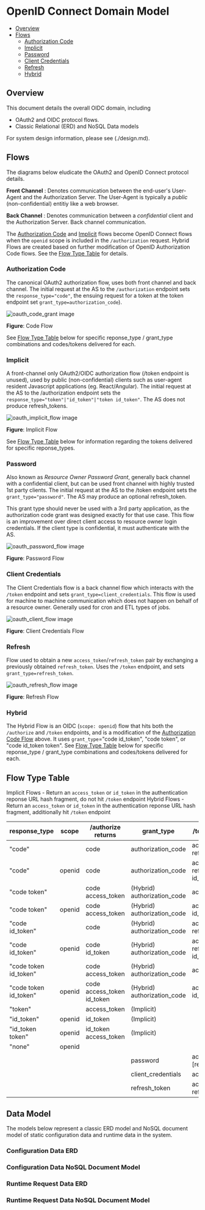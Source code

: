 # OpenID Connect Domain Model

* [Overview](#Overview)
* [Flows](#Flows)
  - [Authorization Code](#Authorization-Code)
  - [Implicit](#Implicit)
  - [Password](#Password)
  - [Client Credentials](#Client-Credentials)
  - [Refresh](#Refresh)
  - [Hybrid](#Hybrid)

## Overview

This document details the overall OIDC domain, including
* OAuth2 and OIDC protocol flows. 
* Classic Relational (ERD) and NoSQL Data models 

For system design information, please see (./design.md).

## Flows

The diagrams below eludicate the OAuth2 and OpenID Connect protocol details.

**Front Channel** : Denotes communication between the end-user's User-Agent and the
Authorization Server. The User-Agent is typically a *public* (non-confidential)
entitiy like a web browser.

**Back Channel** : Denotes communication between a *confidential* client and
the Authorization Server. Back channel communication.

The [Authorization Code](#Authorization-Code) and [Implicit](#Implicit) flows become
OpenID Connect flows when the `openid` scope is included in the `/authorization` request.
Hybrid Flows are created based on further modification of OpenID Authorization Code flows.
See the [Flow Type Table](#Flow-Type-Table) for details.

### Authorization Code

The canonical OAuth2 authorization flow, uses both front channel and back channel.
The initial request at the AS to the `/authorization` endpoint sets the
`response_type="code"`, the ensuing request for a token at the token endpoint
set `grant_type=authorization_code`).

![oauth_code_grant image](../images/oauth_code_grant.png)

**Figure**: Code Flow

See [Flow Type Table](#Flow-Type-Table) below for specific reponse_type / grant_type 
combinations and codes/tokens delivered for each.

### Implicit 

A front-channel only OAuth2/OIDC authorization flow (/token endpoint is unused), used by public (non-confidential)
clients such as user-agent resident Javascript applications (eg. React/Angular).
The initial request at the AS to the /authorization endpoint sets the
`response_type="token"|"id_token"|"token id_token"`. The AS does not produce refresh_tokens.

![oauth_implicit_flow image](../images/oauth_implicit_flow.png)

**Figure**: Implicit Flow

See [Flow Type Table](#Flow-Type-Table) below for information regarding the tokens
delivered for specific reponse_types.

### Password

Also known as *Resource Owner Password Grant*, generally back channel
with a confidential client, but can be used front channel with highly trusted 1st party clients.
The initial request at the AS to the /token endpoint sets the
`grant_type="password"`. The AS may produce an optional refresh_token.

This grant type should never be used with a 3rd party application, as the
authorization code grant was designed exactly for that use case. This flow
is an improvement over direct client access to resource owner login credentials.
If the client type is confidential, it must authenticate with the AS.

![oauth_password_flow image](../images/oauth_password_flow.png)

**Figure**: Password Flow

### Client Credentials 

The Client Credentials flow is a back channel flow which interacts with the 
`/token` endpoint and sets `grant_type=client_credentials`. This flow is used
for machine to machine communication which does not happen on behalf of a 
resource owner. Generally used for cron and ETL types of jobs.

![oauth_client_flow image](../images/oauth_client_flow.png)

**Figure**: Client Credentials Flow

### Refresh

Flow used to obtain a new `access_token`/`refresh_token` pair by exchanging 
a previously obtained `refresh_token`. Uses the `/token` endpoint, and sets
`grant_type=refresh_token`.

![oauth_refresh_flow image](../images/oauth_refresh_flow.png)

**Figure**: Refresh Flow

### Hybrid

The Hybrid Flow is an OIDC (`scope: openid`) flow that hits both the `/authorize`
and `/token` endpoints, and is a modification
of the [Authorization Code Flow](#Authorization-Code) above. It uses
`grant_type`="code id_token", "code token", or "code id_token token".
See [Flow Type Table](#Flow-Type-Table) below for specific reponse_type / grant_type 
combinations and codes/tokens delivered for each.

## Flow Type Table

Implicit Flows - Return an `access_token` or `id_token` in the authentication reponse URL hash fragment, do not hit `/token` endpoint
Hybrid Flows - Return an `access_token` or `id_token` in the authentication reponse URL hash fragment, additionally hit `/token` endpoint

|  response_type        |  scope | /authorize returns         | grant_type                  | /token  returns                     |
| ----------------------|--------|----------------------------|-----------------------------|-------------------------------------|
| "code"                |        | code                       | authorization_code          | access_token refresh_token          |
| "code"                | openid | code                       | authorization_code          | access_token refresh_token id_token |
| "code token"          |        | code access_token          | (Hybrid) authorization_code | access_token                        |
| "code token"          | openid | code access_token          | (Hybrid) authorization_code | access_token id_token               |
| "code id_token"       |        | code                       | (Hybrid) authorization_code | access_token refresh_token          |
| "code id_token"       | openid | code id_token              | (Hybrid) authorization_code | access_token refresh_token id_token |
| "code token id_token" |        | code access_token          | (Hybrid) authorization_code | access_token                        |
| "code token id_token" | openid | code access_token id_token | (Hybrid) authorization_code | access_token id_token               |
| "token"               |        | access_token               | (Implicit)                  |                                     |
| "id_token"            | openid | id_token                   | (Implicit)                  |                                     |
| "id_token token"      | openid | id_token access_token      | (Implicit)                  |                                     |
| "none"                | openid |                            |                             |                                     |
|                       |        |                            | password                    | access_token [refresh_token]        |
|                       |        |                            | client_credentials          | access_token                        |
|                       |        |                            | refresh_token               | access_token refresh_token          |

## Data Model

The models below represent a classic ERD model and NoSQL document model of static configuration data and runtime data in the system.

### Configuration Data ERD

### Configuration Data NoSQL Document Model

### Runtime Request Data ERD

### Runtime Request Data NoSQL Document Model
